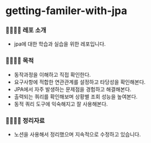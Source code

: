 # getting-familer-with-jpa


### 👨‍👩‍👦‍👦 레포 소개
- jpa에 대한 학습과 실습을 위한 레포입니다.


### 👨‍👩‍👦‍👦 목적
- 동작과정을 이해하고 직접 확인한다.
- 요구사항에 적합한 연관관계를 설정하고 타당성을 확인해본다.
- JPA에서 자주 발생하는 문제점을 경험하고 해결해본다. 
- 출력되는 쿼리를 확인해보며 상황별 조회 성능을 높여본다.
- 동적 쿼리 도구에 익숙해지고 잘 사용해본다.
   

### 👨‍👩‍👦‍👦 정리자료
- 노션을 사용해서 정리했으며 지속적으로 수정하고 있습니다.

